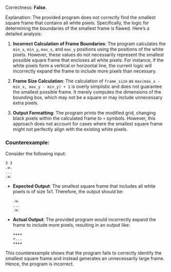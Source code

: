 Correctness: **False**.

Explanation: The provided program does not correctly find the smallest square frame that contains all white pixels. Specifically, the logic for determining the boundaries of the smallest frame is flawed. Here’s a detailed analysis:

1. **Incorrect Calculation of Frame Boundaries**: The program calculates the `min_x`, `min_y`, `max_x`, and `max_y` positions using the positions of the white pixels. However, these values do not necessarily represent the smallest possible square frame that encloses all white pixels. For instance, if the white pixels form a vertical or horizontal line, the current logic will incorrectly expand the frame to include more pixels than necessary.

2. **Frame Size Calculation**: The calculation of `frame_size` as `max(max_x - min_x, max_y - min_y) + 1` is overly simplistic and does not guarantee the smallest possible frame. It merely computes the dimensions of the bounding box, which may not be a square or may include unnecessary extra pixels.

3. **Output Formatting**: The program prints the modified grid, changing black pixels within the calculated frame to `+` symbols. However, this approach does not account for cases where the smallest square frame might not perfectly align with the existing white pixels.

### Counterexample:
Consider the following input:
```
3 3
.w.
...
.w.
```
- **Expected Output**: The smallest square frame that includes all white pixels is of size 1x1. Therefore, the output should be:
  ```
  .w.
  ...
  .w.
  ```
- **Actual Output**: The provided program would incorrectly expand the frame to include more pixels, resulting in an output like:
  ```
  ++++
  +...
  ++++
  ```

This counterexample shows that the program fails to correctly identify the smallest square frame and instead generates an unnecessarily large frame. Hence, the program is incorrect.